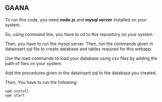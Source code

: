 ## GAANA

To run this code, you need **node.js** and **mysql server** installed on your system.

So, using command line, you have to cd to this repository on your system.

Then, you have to run the mysql server.
Then, run the commands given in datainsert.sql file to create database and tables required for this webapp.

Use the load commands to load your database using csv files by adding the path of files on your system.

Add the procedures given in the datainsert.sql to the database you created.

Then, You have to run the following:

```
npm install
npm start
```